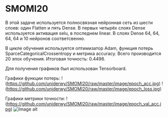 # SMOMI20
В этой задаче используется полносвязная нейронная сеть из шести слоев: один Flatten и пять Dense. В первых четырёх слоях Dense используется активация selu, в последнем linear. В слоях Dense 64, 64, 64, 64 и 10 нейронов соответсвенно.

В цикле обучения используется оптимизатор Adam, функция потерь SparceCategoricalCrossentropy и метрика accuracy. 
Всего производится 20 эпох обучения.
Итоговая точность: 0.4498.

Для получения графиков был использован Tensorboard.

Графики функции потерь:
!(https://github.com/uniderwy/SMOMI20/raw/master/image/epoch_acc.jpg)
!(https://github.com/uniderwy/SMOMI20/raw/master/image/epoch_loss.jpg)

Графики метрики точности:
!(https://github.com/uniderwy/SMOMI20/raw/master/image/epoch_val_acc.jpg)
![Image alt](https://github.com/uniderwy/SMOMI20/raw/master/image/epoch_val_loss.jpg)
